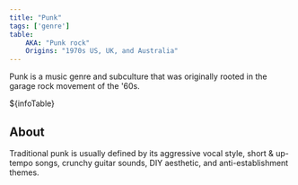```yaml
---
title: "Punk"
tags: ['genre']
table:
    AKA: "Punk rock"
    Origins: "1970s US, UK, and Australia"
---
```


Punk is a music genre and subculture that was originally rooted in the garage rock movement of the '60s.

${infoTable}

## About
Traditional punk is usually defined by its aggressive vocal style, short & up-tempo songs, crunchy guitar sounds, DIY aesthetic, and anti-establishment themes.
